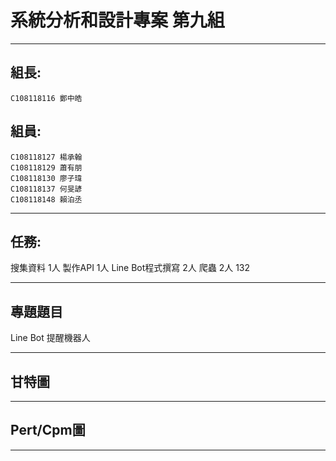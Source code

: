 # 系統分析和設計專案 第九組
***
## 組長:
    C108118116 鄭中皓
## 組員:
    C108118127 楊承翰
    C108118129 蕭有朋  
    C108118130 廖子瑋
    C108118137 何旻諺
    C108118148 賴泊丞
***
## 任務:
搜集資料 1人
製作API 1人
Line Bot程式撰寫 2人
爬蟲 2人
132


***
## 專題題目
Line Bot 提醒機器人



***
## 甘特圖






***
## Pert/Cpm圖




***
